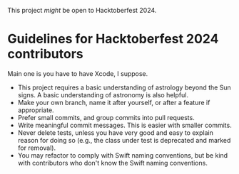 This project *might* be open to Hacktoberfest 2024.

# Guidelines for Hacktoberfest 2024 contributors

Main one is you have to have Xcode, I suppose.

* This project requires a basic understanding of astrology beyond the Sun signs. 
A basic understanding of astronomy is also helpful.
* Make your own branch, name it after yourself, or after a feature if 
appropriate.
* Prefer small commits, and group commits into pull requests.
* Write meaningful commit messages. This is easier with smaller commits.
* Never delete tests, unless you have very good and easy to explain reason for 
doing so (e.g., the class under test is deprecated and marked for removal).
* You may refactor to comply with Swift naming conventions, but be kind with 
contributors who don't know the Swift naming conventions.
